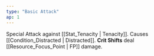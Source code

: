 ```yaml
---
type: "Basic Attack"
ap: 1
---
```


Special Attack against [[Stat_Tenacity | Tenacity]]. Causes [[Condition_Distracted | Distracted]]. **Crit Shifts** deal [[Resource_Focus_Point | FP]] damage.
